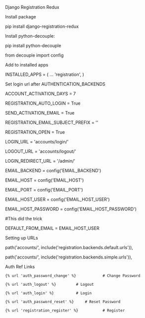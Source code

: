 Django Registration Redux


Install package

pip install django-registration-redux


Install python-decouple:

pip install python-decouple


from decouple import config


Add to installed apps

INSTALLED_APPS = (
    ...
    'registration',
)


Set login url after AUTHENTICATION_BACKENDS

ACCOUNT_ACTIVATION_DAYS = 7

REGISTRATION_AUTO_LOGIN = True

SEND_ACTIVATION_EMAIL = True

REGISTRATION_EMAIL_SUBJECT_PREFIX = ''


REGISTRATION_OPEN = True

LOGIN_URL = 'accounts/login/'

LOGOUT_URL = 'accounts/logout/'

LOGIN_REDIRECT_URL = '/admin/'


EMAIL_BACKEND = config('EMAIL_BACKEND')

EMAIL_HOST = config('EMAIL_HOST')

EMAIL_PORT = config('EMAIL_PORT')

EMAIL_HOST_USER = config('EMAIL_HOST_USER')

EMAIL_HOST_PASSWORD = config('EMAIL_HOST_PASSWORD')


#This did the trick

DEFAULT_FROM_EMAIL = EMAIL_HOST_USER


Setting up URLs

path('accounts/', include('registration.backends.default.urls')),

path('accounts/', include('registration.backends.simple.urls')),


Auth Ref Links

    {% url 'auth_password_change' %}	        # Change Password
    
    {% url 'auth_logout' %}			# Logout
    
    {% url 'auth_login' %}			# Login
    
    {% url 'auth_password_reset' %}		# Reset Password
    
    {% url 'registration_register' %}           # Register


